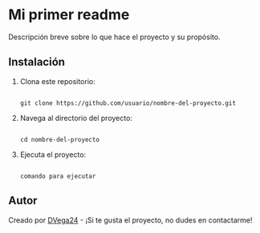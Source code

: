 # Mi primer readme 

Descripción breve sobre lo que hace el proyecto y su propósito.

## Instalación

1. Clona este repositorio:

    ```

    git clone https://github.com/usuario/nombre-del-proyecto.git

    ```

2. Navega al directorio del proyecto:

    ```

    cd nombre-del-proyecto

    ```

3. Ejecuta el proyecto:

    ```

    comando para ejecutar

    ```

## Autor

Creado por [DVega24](https://github.com/DVega24) - ¡Si te gusta el proyecto, no dudes en contactarme!

